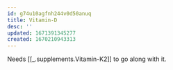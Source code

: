 ```yaml
---
id: g74u10agfnh244v0d50anuq
title: Vitamin-D
desc: ''
updated: 1671391345277
created: 1670210943313
---
```


Needs [[_.supplements.Vitamin-K2]] to go along with it.